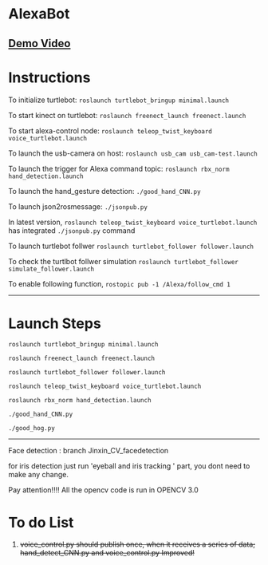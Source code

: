 # AlexaBot

[Demo Video](https://www.youtube.com/watch?v=TXflYI3eTqI&t=30s)
--------------------------

# Instructions
To initialize turtlebot: `roslaunch turtlebot_bringup minimal.launch`


To start kinect on turtlebot: `roslaunch freenect_launch freenect.launch`


To start alexa-control node: `roslaunch teleop_twist_keyboard voice_turtlebot.launch`


To launch the usb-camera on host: `roslaunch usb_cam usb_cam-test.launch`

To launch the trigger for Alexa command topic: `roslaunch rbx_norm hand_detection.launch`

To launch the hand_gesture detection: `./good_hand_CNN.py`


To launch json2rosmessage: `./jsonpub.py`

In latest version, `roslaunch teleop_twist_keyboard voice_turtlebot.launch` has integrated `./jsonpub.py` command


To launch turtlebot follwer `roslaunch turtlebot_follower follower.launch`


To check the turtlbot follwer simulation `roslaunch turtlebot_follower simulate_follower.launch`


To enable following function, `rostopic pub -1 /Alexa/follow_cmd 1`

--------------------------
# Launch Steps

`roslaunch turtlebot_bringup minimal.launch`

`roslaunch freenect_launch freenect.launch`

`roslaunch turtlebot_follower follower.launch`

`roslaunch teleop_twist_keyboard voice_turtlebot.launch`

`roslaunch rbx_norm hand_detection.launch`

`./good_hand_CNN.py`

`./good_hog.py`

--------------------------
Face detection : branch Jinxin_CV_facedetection 


for iris detection just run 'eyeball and iris tracking ' part, you dont need to make any change. 



Pay attention!!!! All the opencv code is run in OPENCV 3.0


# To do List
1. ~~voice_control.py should publish once, when it receives a series of data; hand_detect_CNN.py and voice_control.py Improved!~~



